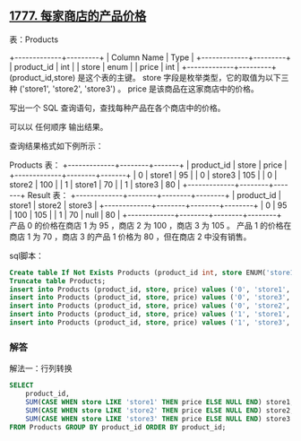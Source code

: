 ## [1777. 每家商店的产品价格](https://leetcode-cn.com/problems/products-price-for-each-store/)

表：Products

+-------------+---------+
| Column Name | Type    |
+-------------+---------+
| product_id  | int     |
| store       | enum    |
| price       | int     |
+-------------+---------+
(product_id,store) 是这个表的主键。
store 字段是枚举类型，它的取值为以下三种 ('store1', 'store2', 'store3') 。
price 是该商品在这家商店中的价格。


写出一个 SQL 查询语句，查找每种产品在各个商店中的价格。

可以以 任何顺序 输出结果。

查询结果格式如下例所示：

Products 表：
+-------------+--------+-------+
| product_id  | store  | price |
+-------------+--------+-------+
| 0           | store1 | 95    |
| 0           | store3 | 105   |
| 0           | store2 | 100   |
| 1           | store1 | 70    |
| 1           | store3 | 80    |
+-------------+--------+-------+
Result 表：
+-------------+--------+--------+--------+
| product_id  | store1 | store2 | store3 |
+-------------+--------+--------+--------+
| 0           | 95     | 100    | 105    |
| 1           | 70     | null   | 80     |
+-------------+--------+--------+--------+
产品 0 的价格在商店 1 为 95 ，商店 2 为 100 ，商店 3 为 105 。
产品 1 的价格在商店 1 为 70 ，商店 3 的产品 1 价格为 80 ，但在商店 2 中没有销售。

sql脚本：

```sql
Create table If Not Exists Products (product_id int, store ENUM('store1', 'store2', 'store3'), price int);
Truncate table Products;
insert into Products (product_id, store, price) values ('0', 'store1', '95');
insert into Products (product_id, store, price) values ('0', 'store3', '105');
insert into Products (product_id, store, price) values ('0', 'store2', '100');
insert into Products (product_id, store, price) values ('1', 'store1', '70');
insert into Products (product_id, store, price) values ('1', 'store3', '80');
```

### 解答

解法一：行列转换

```sql
SELECT 
	product_id, 
	SUM(CASE WHEN store LIKE 'store1' THEN price ELSE NULL END) store1, 
	SUM(CASE WHEN store LIKE 'store2' THEN price ELSE NULL END) store2,
	SUM(CASE WHEN store LIKE 'store3' THEN price ELSE NULL END) store3
FROM Products GROUP BY product_id ORDER BY product_id;
```

